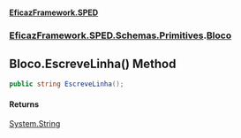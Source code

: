 #### [EficazFramework.SPED](EficazFrameworkSPED.md 'EficazFramework SPED')
### [EficazFramework.SPED.Schemas.Primitives](EficazFramework.SPED.Schemas.Primitives.md 'EficazFramework.SPED.Schemas.Primitives').[Bloco](EficazFramework.SPED.Schemas.Primitives/Bloco.md 'EficazFramework.SPED.Schemas.Primitives.Bloco')

## Bloco.EscreveLinha() Method

```csharp
public string EscreveLinha();
```

#### Returns
[System.String](https://docs.microsoft.com/en-us/dotnet/api/System.String 'System.String')